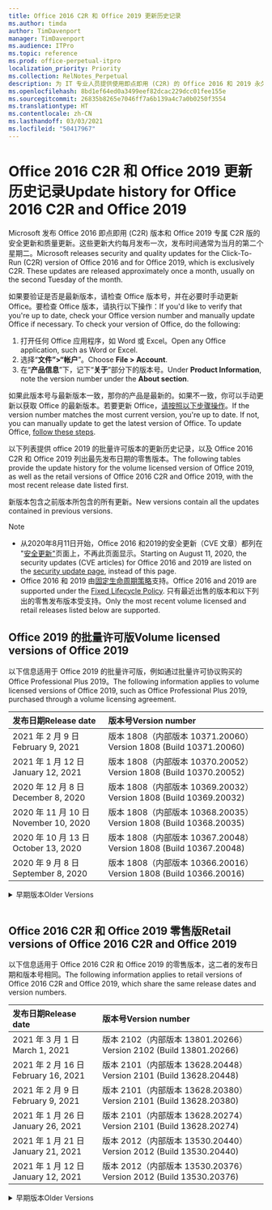 ```yaml
---
title: Office 2016 C2R 和 Office 2019 更新历史记录
ms.author: timda
author: TimDavenport
manager: TimDavenport
ms.audience: ITPro
ms.topic: reference
ms.prod: office-perpetual-itpro
localization_priority: Priority
ms.collection: RelNotes_Perpetual
description: 为 IT 专业人员提供使用即点即用 (C2R) 的 Office 2016 和 2019 永久版本的更新历史记录
ms.openlocfilehash: 8bd1ef64ed0a3499eef82dcac229dcc01fee155e
ms.sourcegitcommit: 26835b8265e7046ff7a6b139a4c7a0b0250f3554
ms.translationtype: HT
ms.contentlocale: zh-CN
ms.lasthandoff: 03/03/2021
ms.locfileid: "50417967"
---
```

# <a name="update-history-for-office-2016-c2r-and-office-2019"></a><span data-ttu-id="d968a-103">Office 2016 C2R 和 Office 2019 更新历史记录</span><span class="sxs-lookup"><span data-stu-id="d968a-103">Update history for Office 2016 C2R and Office 2019</span></span>

<span data-ttu-id="d968a-p101">Microsoft 发布 Office 2016 即点即用 (C2R) 版本和 Office 2019 专属 C2R 版的安全更新和质量更新。这些更新大约每月发布一次，发布时间通常为当月的第二个星期二。</span><span class="sxs-lookup"><span data-stu-id="d968a-p101">Microsoft releases security and quality updates for the Click-To-Run (C2R) version of Office 2016 and for Office 2019, which is exclusively C2R. These updates are released approximately once a month, usually on the second Tuesday of the month.</span></span>

<span data-ttu-id="d968a-p102">如果要验证是否是最新版本，请检查 Office 版本号，并在必要时手动更新 Office。要检查 Office 版本，请执行以下操作：</span><span class="sxs-lookup"><span data-stu-id="d968a-p102">If you'd like to verify that you're up to date, check your Office version number and manually update Office if necessary. To check your version of Office, do the following:</span></span>

  1.    <span data-ttu-id="d968a-108">打开任何 Office 应用程序，如 Word 或 Excel。</span><span class="sxs-lookup"><span data-stu-id="d968a-108">Open any Office application, such as Word or Excel.</span></span>
  2.    <span data-ttu-id="d968a-109">选择“**文件”>“帐户**”。</span><span class="sxs-lookup"><span data-stu-id="d968a-109">Choose **File > Account**.</span></span>
  3.    <span data-ttu-id="d968a-110">在“**产品信息**”下，记下“**关于**”部分下的版本号。</span><span class="sxs-lookup"><span data-stu-id="d968a-110">Under **Product Information**, note the version number under the **About section**.</span></span>

<span data-ttu-id="d968a-p103">如果此版本号与最新版本一致，那你的产品是最新的。如果不一致，你可以手动更新以获取 Office 的最新版本。若要更新 Office，[请按照以下步骤操作](https://support.office.com/article/2ab296f3-7f03-43a2-8e50-46de917611c5)。</span><span class="sxs-lookup"><span data-stu-id="d968a-p103">If the version number matches the most current version, you're up to date. If not, you can manually update to get the latest version of Office. To update Office, [follow these steps](https://support.office.com/article/2ab296f3-7f03-43a2-8e50-46de917611c5).</span></span>


<span data-ttu-id="d968a-114">以下列表提供 office 2019 的批量许可版本的更新历史记录，以及 Office 2016 C2R 和 Office 2019 列出最先发布日期的零售版本。</span><span class="sxs-lookup"><span data-stu-id="d968a-114">The following tables provide the update history for the volume licensed version of Office 2019, as well as the retail versions of Office 2016 C2R and Office 2019, with the most recent release date listed first.</span></span>

<span data-ttu-id="d968a-115">新版本包含之前版本所包含的所有更新。</span><span class="sxs-lookup"><span data-stu-id="d968a-115">New versions contain all the updates contained in previous versions.</span></span>


 > [!NOTE]
> - <span data-ttu-id="d968a-116">从2020年8月11日开始，Office 2016 和2019的安全更新（CVE 文章）都列在 "[安全更新"](https://docs.microsoft.com/officeupdates/microsoft365-apps-security-updates)页面上，不再此页面显示。</span><span class="sxs-lookup"><span data-stu-id="d968a-116">Starting on August 11, 2020, the security updates (CVE articles) for Office 2016 and 2019 are listed on the [security update page](https://docs.microsoft.com/officeupdates/microsoft365-apps-security-updates), instead of this page.</span></span> 
> - <span data-ttu-id="d968a-117">Office 2016 和 2019 由[固定生命周期策略](https://docs.microsoft.com/lifecycle/policies/fixed)支持。</span><span class="sxs-lookup"><span data-stu-id="d968a-117">Office 2016 and 2019 are supported under the [Fixed Lifecycle Policy](https://docs.microsoft.com/lifecycle/policies/fixed).</span></span> <span data-ttu-id="d968a-118">只有最近出售的版本和以下列出的零售发布版本受支持。</span><span class="sxs-lookup"><span data-stu-id="d968a-118">Only the most recent volume licensed and retail releases listed below are supported.</span></span>


## <a name="volume-licensed-versions-of-office-2019"></a><span data-ttu-id="d968a-119">Office 2019 的批量许可版</span><span class="sxs-lookup"><span data-stu-id="d968a-119">Volume licensed versions of Office 2019</span></span>
<span data-ttu-id="d968a-120">以下信息适用于 Office 2019 的批量许可版，例如通过批量许可协议购买的 Office Professional Plus 2019。</span><span class="sxs-lookup"><span data-stu-id="d968a-120">The following information applies to volume licensed versions of Office 2019, such as Office Professional Plus 2019, purchased through a volume licensing agreement.</span></span>

[//]: # (请勿删除批量许可表开头)


|<span data-ttu-id="d968a-122">**发布日期**</span><span class="sxs-lookup"><span data-stu-id="d968a-122">**Release date**</span></span>|<span data-ttu-id="d968a-123">**版本号**</span><span class="sxs-lookup"><span data-stu-id="d968a-123">**Version number**</span></span>|
|:-----|:-----|
|<span data-ttu-id="d968a-124">2021 年 2 月 9 日</span><span class="sxs-lookup"><span data-stu-id="d968a-124">February 9, 2021</span></span>|<span data-ttu-id="d968a-125">版本 1808（内部版本 10371.20060）</span><span class="sxs-lookup"><span data-stu-id="d968a-125">Version 1808 (Build 10371.20060)</span></span>|
|<span data-ttu-id="d968a-126">2021 年 1 月 12 日</span><span class="sxs-lookup"><span data-stu-id="d968a-126">January 12, 2021</span></span>|<span data-ttu-id="d968a-127">版本 1808（内部版本 10370.20052）</span><span class="sxs-lookup"><span data-stu-id="d968a-127">Version 1808 (Build 10370.20052)</span></span>|
|<span data-ttu-id="d968a-128">2020 年 12 月 8 日</span><span class="sxs-lookup"><span data-stu-id="d968a-128">December 8, 2020</span></span>|<span data-ttu-id="d968a-129">版本 1808（内部版本 10369.20032）</span><span class="sxs-lookup"><span data-stu-id="d968a-129">Version 1808 (Build 10369.20032)</span></span>|
|<span data-ttu-id="d968a-130">2020 年 11 月 10 日</span><span class="sxs-lookup"><span data-stu-id="d968a-130">November 10, 2020</span></span>|<span data-ttu-id="d968a-131">版本 1808（内部版本 10368.20035）</span><span class="sxs-lookup"><span data-stu-id="d968a-131">Version 1808 (Build 10368.20035)</span></span>|
|<span data-ttu-id="d968a-132">2020 年 10 月 13 日</span><span class="sxs-lookup"><span data-stu-id="d968a-132">October 13, 2020</span></span>|<span data-ttu-id="d968a-133">版本 1808（内部版本 10367.20048）</span><span class="sxs-lookup"><span data-stu-id="d968a-133">Version 1808 (Build 10367.20048)</span></span>|
|<span data-ttu-id="d968a-134">2020 年 9 月 8 日</span><span class="sxs-lookup"><span data-stu-id="d968a-134">September 8, 2020</span></span>|<span data-ttu-id="d968a-135">版本 1808（内部版本 10366.20016）</span><span class="sxs-lookup"><span data-stu-id="d968a-135">Version 1808 (Build 10366.20016)</span></span>|


[//]: # (请勿删除批量许可表结尾)

<details>
<summary><span data-ttu-id="d968a-137">早期版本</span><span class="sxs-lookup"><span data-stu-id="d968a-137">Older Versions</span></span></summary>
 

[//]: # (请勿删除批量许可旧表开头)


|<span data-ttu-id="d968a-139">**发布日期**</span><span class="sxs-lookup"><span data-stu-id="d968a-139">**Release date**</span></span>|<span data-ttu-id="d968a-140">**版本号**</span><span class="sxs-lookup"><span data-stu-id="d968a-140">**Version number**</span></span>|
|:-----|:-----|
|<span data-ttu-id="d968a-141">2020 年 8 月 11 日</span><span class="sxs-lookup"><span data-stu-id="d968a-141">August 11, 2020</span></span>|<span data-ttu-id="d968a-142">版本 1808（内部版本 10364.20059）</span><span class="sxs-lookup"><span data-stu-id="d968a-142">Version 1808 (Build 10364.20059)</span></span>|
|<span data-ttu-id="d968a-143">2020 年 7 月 14 日</span><span class="sxs-lookup"><span data-stu-id="d968a-143">July 14, 2020</span></span>   |<span data-ttu-id="d968a-144">版本 1808（内部版本 10363.20015）</span><span class="sxs-lookup"><span data-stu-id="d968a-144">Version 1808 (Build 10363.20015)</span></span>  |
|<span data-ttu-id="d968a-145">2020 年 6 月 9 日</span><span class="sxs-lookup"><span data-stu-id="d968a-145">June 9, 2020</span></span>   |<span data-ttu-id="d968a-146">版本 1808（内部版本 10361.20002）</span><span class="sxs-lookup"><span data-stu-id="d968a-146">Version 1808 (Build 10361.20002)</span></span>  |
|<span data-ttu-id="d968a-147">2020 年 5 月12 日</span><span class="sxs-lookup"><span data-stu-id="d968a-147">May 12, 2020</span></span>   |<span data-ttu-id="d968a-148">版本 1808（内部版本 10359.20023）</span><span class="sxs-lookup"><span data-stu-id="d968a-148">Version 1808 (Build 10359.20023)</span></span>  |
|<span data-ttu-id="d968a-149">2020 年 4 月 14 日</span><span class="sxs-lookup"><span data-stu-id="d968a-149">April 14, 2020</span></span>   |<span data-ttu-id="d968a-150">版本 1808 （内部版本 10358.20061）</span><span class="sxs-lookup"><span data-stu-id="d968a-150">Version 1808 (Build 10358.20061)</span></span>  |
|<span data-ttu-id="d968a-151">2020 年 3 月 10 日</span><span class="sxs-lookup"><span data-stu-id="d968a-151">March 10, 2020</span></span>   |<span data-ttu-id="d968a-152">版本 1808（内部版本 10357.20081）</span><span class="sxs-lookup"><span data-stu-id="d968a-152">Version 1808 (Build 10357.20081)</span></span>  |
|<span data-ttu-id="d968a-153">2020 年 2 月 11 日</span><span class="sxs-lookup"><span data-stu-id="d968a-153">February 11, 2020</span></span>   |<span data-ttu-id="d968a-154">版本 1808（内部版本 10356.20006）</span><span class="sxs-lookup"><span data-stu-id="d968a-154">Version 1808 (Build 10356.20006)</span></span>  |


[//]: # (请勿删除批量许可旧表结尾)

</details>


<br/>

## <a name="retail-versions-of-office-2016-c2r-and-office-2019"></a><span data-ttu-id="d968a-156">Office 2016 C2R 和 Office 2019 零售版</span><span class="sxs-lookup"><span data-stu-id="d968a-156">Retail versions of Office 2016 C2R and Office 2019</span></span>
<span data-ttu-id="d968a-157">以下信息适用于 Office 2016 C2R 和 Office 2019 的零售版本，这二者的发布日期和版本号相同。</span><span class="sxs-lookup"><span data-stu-id="d968a-157">The following information applies to retail versions of Office 2016 C2R and Office 2019, which share the same release dates and version numbers.</span></span>

[//]: # (请勿删除零售表开头)


|<span data-ttu-id="d968a-159">**发布日期**</span><span class="sxs-lookup"><span data-stu-id="d968a-159">**Release date**</span></span>|<span data-ttu-id="d968a-160">**版本号**</span><span class="sxs-lookup"><span data-stu-id="d968a-160">**Version number**</span></span>|
|:-----|:-----|
|<span data-ttu-id="d968a-161">2021 年 3 月 1 日</span><span class="sxs-lookup"><span data-stu-id="d968a-161">March 1, 2021</span></span>|<span data-ttu-id="d968a-162">版本 2102（内部版本 13801.20266）</span><span class="sxs-lookup"><span data-stu-id="d968a-162">Version 2102 (Build 13801.20266)</span></span>|
|<span data-ttu-id="d968a-163">2021 年 2 月 16 日</span><span class="sxs-lookup"><span data-stu-id="d968a-163">February 16, 2021</span></span>|<span data-ttu-id="d968a-164">版本 2101（内部版本 13628.20448）</span><span class="sxs-lookup"><span data-stu-id="d968a-164">Version 2101 (Build 13628.20448)</span></span>|
|<span data-ttu-id="d968a-165">2021 年 2 月 9 日</span><span class="sxs-lookup"><span data-stu-id="d968a-165">February 9, 2021</span></span>|<span data-ttu-id="d968a-166">版本 2101（内部版本 13628.20380）</span><span class="sxs-lookup"><span data-stu-id="d968a-166">Version 2101 (Build 13628.20380)</span></span>|
|<span data-ttu-id="d968a-167">2021 年 1 月 26 日</span><span class="sxs-lookup"><span data-stu-id="d968a-167">January 26, 2021</span></span>|<span data-ttu-id="d968a-168">版本 2101（内部版本 13628.20274）</span><span class="sxs-lookup"><span data-stu-id="d968a-168">Version 2101 (Build 13628.20274)</span></span>|
|<span data-ttu-id="d968a-169">2021 年 1 月 21 日</span><span class="sxs-lookup"><span data-stu-id="d968a-169">January 21, 2021</span></span>|<span data-ttu-id="d968a-170">版本 2012（内部版本 13530.20440）</span><span class="sxs-lookup"><span data-stu-id="d968a-170">Version 2012 (Build 13530.20440)</span></span>|
|<span data-ttu-id="d968a-171">2021 年 1 月 12 日</span><span class="sxs-lookup"><span data-stu-id="d968a-171">January 12, 2021</span></span>|<span data-ttu-id="d968a-172">版本 2012（内部版本 13530.20376）</span><span class="sxs-lookup"><span data-stu-id="d968a-172">Version 2012 (Build 13530.20376)</span></span>|


[//]: # (请勿删除零售表结尾)

<details>
<summary><span data-ttu-id="d968a-174">早期版本</span><span class="sxs-lookup"><span data-stu-id="d968a-174">Older Versions</span></span></summary>
 

[//]: # (请勿删除零售旧表开头)


|<span data-ttu-id="d968a-176">**发布日期**</span><span class="sxs-lookup"><span data-stu-id="d968a-176">**Release date**</span></span>|<span data-ttu-id="d968a-177">**版本号**</span><span class="sxs-lookup"><span data-stu-id="d968a-177">**Version number**</span></span>|
|:-----|:-----|
|<span data-ttu-id="d968a-178">2021 年 1 月 5 日</span><span class="sxs-lookup"><span data-stu-id="d968a-178">January 5, 2021</span></span>|<span data-ttu-id="d968a-179">版本 2012（内部版本 13530.20316）</span><span class="sxs-lookup"><span data-stu-id="d968a-179">Version 2012 (Build 13530.20316)</span></span>|
|<span data-ttu-id="d968a-180">2020 年 12 月 21 日</span><span class="sxs-lookup"><span data-stu-id="d968a-180">December 21, 2020</span></span>|<span data-ttu-id="d968a-181">版本 2011（内部版本 13426.20404）</span><span class="sxs-lookup"><span data-stu-id="d968a-181">Version 2011 (Build 13426.20404)</span></span>|
|<span data-ttu-id="d968a-182">2020 年 12 月 8 日</span><span class="sxs-lookup"><span data-stu-id="d968a-182">December 8, 2020</span></span>|<span data-ttu-id="d968a-183">版本 2011（内部版本 13426.20332）</span><span class="sxs-lookup"><span data-stu-id="d968a-183">Version 2011 (Build 13426.20332)</span></span>|
|<span data-ttu-id="d968a-184">2020 年 12 月 2 日</span><span class="sxs-lookup"><span data-stu-id="d968a-184">December 2, 2020</span></span>|<span data-ttu-id="d968a-185">版本 2011 (内部版本 13426.20308) </span><span class="sxs-lookup"><span data-stu-id="d968a-185">Version 2011 (Build 13426.20308)</span></span>|
|<span data-ttu-id="d968a-186">2020 年 11 月 30 日</span><span class="sxs-lookup"><span data-stu-id="d968a-186">November 30, 2020</span></span>|<span data-ttu-id="d968a-187">版本 2011（内部版本 13426.20294）</span><span class="sxs-lookup"><span data-stu-id="d968a-187">Version 2011 (Build 13426.20294)</span></span>|
|<span data-ttu-id="d968a-188">2020 年 11 月 23 日</span><span class="sxs-lookup"><span data-stu-id="d968a-188">November 23, 2020</span></span>|<span data-ttu-id="d968a-189">版本 2011（内部版本13426.20274）</span><span class="sxs-lookup"><span data-stu-id="d968a-189">Version 2011 (Build 13426.20274)</span></span>|
|<span data-ttu-id="d968a-190">2020 年 11 月 17 日</span><span class="sxs-lookup"><span data-stu-id="d968a-190">November 17, 2020</span></span>|<span data-ttu-id="d968a-191">版本 2010（内部版本 13328.20408）</span><span class="sxs-lookup"><span data-stu-id="d968a-191">Version 2010 (Build 13328.20408)</span></span>|
|<span data-ttu-id="d968a-192">2020 年 11 月 10 日</span><span class="sxs-lookup"><span data-stu-id="d968a-192">November 10, 2020</span></span>|<span data-ttu-id="d968a-193">版本 2010（内部版本 13328.20356）</span><span class="sxs-lookup"><span data-stu-id="d968a-193">Version 2010 (Build 13328.20356)</span></span>|
|<span data-ttu-id="d968a-194">2020 年 10 月 27 日</span><span class="sxs-lookup"><span data-stu-id="d968a-194">October 27, 2020</span></span>|<span data-ttu-id="d968a-195">版本 2010（内部版本 13328.20292）</span><span class="sxs-lookup"><span data-stu-id="d968a-195">Version 2010 (Build 13328.20292)</span></span>|
|<span data-ttu-id="d968a-196">2020 年 10 月 21 日</span><span class="sxs-lookup"><span data-stu-id="d968a-196">October 21, 2020</span></span>|<span data-ttu-id="d968a-197">版本 2009（内部版本 13231.20418）</span><span class="sxs-lookup"><span data-stu-id="d968a-197">Version 2009 (Build 13231.20418)</span></span>|
|<span data-ttu-id="d968a-198">2020 年 10 月 13 日</span><span class="sxs-lookup"><span data-stu-id="d968a-198">October 13, 2020</span></span>|<span data-ttu-id="d968a-199">版本 2009（内部版本 13231.20390）</span><span class="sxs-lookup"><span data-stu-id="d968a-199">Version 2009 (Build 13231.20390)</span></span>|
|<span data-ttu-id="d968a-200">2020 年 10 月 8 日</span><span class="sxs-lookup"><span data-stu-id="d968a-200">October 8, 2020</span></span>|<span data-ttu-id="d968a-201">版本 2009 (内部版本 13231.20368)</span><span class="sxs-lookup"><span data-stu-id="d968a-201">Version 2009 (Build 13231.20368)</span></span>|
|<span data-ttu-id="d968a-202">2020 年 9 月 28 日</span><span class="sxs-lookup"><span data-stu-id="d968a-202">September 28, 2020</span></span>|<span data-ttu-id="d968a-203">版本 2009（内部版本 13231.20262）</span><span class="sxs-lookup"><span data-stu-id="d968a-203">Version 2009 (Build 13231.20262)</span></span>|
|<span data-ttu-id="d968a-204">2020 年 9 月 22 日</span><span class="sxs-lookup"><span data-stu-id="d968a-204">September 22, 2020</span></span>|<span data-ttu-id="d968a-205">版本 2008（内部版本 13127.20508）</span><span class="sxs-lookup"><span data-stu-id="d968a-205">Version 2008 (Build 13127.20508)</span></span>|
|<span data-ttu-id="d968a-206">2020 年 9 月9 日</span><span class="sxs-lookup"><span data-stu-id="d968a-206">September 9, 2020</span></span>|<span data-ttu-id="d968a-207">版本 2008（内部版本 13127.20408）</span><span class="sxs-lookup"><span data-stu-id="d968a-207">Version 2008 (Build 13127.20408)</span></span>|
|<span data-ttu-id="d968a-208">2020 年 8 月 31 日</span><span class="sxs-lookup"><span data-stu-id="d968a-208">August 31, 2020</span></span>|<span data-ttu-id="d968a-209">版本 2008（内部版本 13127.20296）</span><span class="sxs-lookup"><span data-stu-id="d968a-209">Version 2008 (Build 13127.20296)</span></span>|
|<span data-ttu-id="d968a-210">2020 年 8 月 25 日</span><span class="sxs-lookup"><span data-stu-id="d968a-210">August 25, 2020</span></span>|<span data-ttu-id="d968a-211">版本 2007（内部版本 13029.20460）</span><span class="sxs-lookup"><span data-stu-id="d968a-211">Version 2007 (Build 13029.20460)</span></span>|
|<span data-ttu-id="d968a-212">2020 年 8 月 11 日</span><span class="sxs-lookup"><span data-stu-id="d968a-212">August 11, 2020</span></span>|<span data-ttu-id="d968a-213">版本 2007（内部版本 13029.20344）</span><span class="sxs-lookup"><span data-stu-id="d968a-213">Version 2007 (Build 13029.20344)</span></span>|
|<span data-ttu-id="d968a-214">2020 年 7 月 30 日</span><span class="sxs-lookup"><span data-stu-id="d968a-214">July 30, 2020</span></span>|<span data-ttu-id="d968a-215">版本 2007（内部版本 13029.20308）</span><span class="sxs-lookup"><span data-stu-id="d968a-215">Version 2007 (Build 13029.20308)</span></span>  |
|<span data-ttu-id="d968a-216">2020 年 7 月 28 日</span><span class="sxs-lookup"><span data-stu-id="d968a-216">July 28, 2020</span></span>|<span data-ttu-id="d968a-217">版本 2006（内部版本 13001.20498）</span><span class="sxs-lookup"><span data-stu-id="d968a-217">Version 2006 (Build 13001.20498)</span></span>  |
|<span data-ttu-id="d968a-218">2020 年 7 月 14 日</span><span class="sxs-lookup"><span data-stu-id="d968a-218">July 14, 2020</span></span>|<span data-ttu-id="d968a-219">版本 2006（内部版本 13001.20384）</span><span class="sxs-lookup"><span data-stu-id="d968a-219">Version 2006 (Build 13001.20384)</span></span>  |
|<span data-ttu-id="d968a-220">2020 年 6 月 30 日</span><span class="sxs-lookup"><span data-stu-id="d968a-220">June 30, 2020</span></span>|<span data-ttu-id="d968a-221">版本 2006（内部版本 13001.20266）</span><span class="sxs-lookup"><span data-stu-id="d968a-221">Version 2006 (Build 13001.20266)</span></span>  |
|<span data-ttu-id="d968a-222">2020 年 6 月 24 日</span><span class="sxs-lookup"><span data-stu-id="d968a-222">June 24, 2020</span></span>|<span data-ttu-id="d968a-223">版本 2005（内部版本 12827.20470）</span><span class="sxs-lookup"><span data-stu-id="d968a-223">Version 2005 (Build 12827.20470)</span></span>  |
|<span data-ttu-id="d968a-224">2020 年 6 月 9 日</span><span class="sxs-lookup"><span data-stu-id="d968a-224">June 9, 2020</span></span>|<span data-ttu-id="d968a-225">版本 2005（内部版本 12827.20336）</span><span class="sxs-lookup"><span data-stu-id="d968a-225">Version 2005 (Build 12827.20336)</span></span>  |
|<span data-ttu-id="d968a-226">2020 年 6 月 2 日</span><span class="sxs-lookup"><span data-stu-id="d968a-226">June 2, 2020</span></span>|<span data-ttu-id="d968a-227">版本 2005（内部版本 12827.20268）</span><span class="sxs-lookup"><span data-stu-id="d968a-227">Version 2005 (Build 12827.20268)</span></span>  |
|<span data-ttu-id="d968a-228">2020 年 5 月 21 日</span><span class="sxs-lookup"><span data-stu-id="d968a-228">May 21, 2020</span></span>|<span data-ttu-id="d968a-229">版本 2004（内部版本 12730.20352）</span><span class="sxs-lookup"><span data-stu-id="d968a-229">Version 2004 (Build 12730.20352)</span></span>  |
|<span data-ttu-id="d968a-230">2020 年 5 月12 日</span><span class="sxs-lookup"><span data-stu-id="d968a-230">May 12, 2020</span></span>|<span data-ttu-id="d968a-231">版本 2004（内部版本 12730.20270）</span><span class="sxs-lookup"><span data-stu-id="d968a-231">Version 2004 (Build 12730.20270)</span></span>  |
|<span data-ttu-id="d968a-232">2020 年 5 月 4 日</span><span class="sxs-lookup"><span data-stu-id="d968a-232">May 4, 2020</span></span>|<span data-ttu-id="d968a-233">版本 2004（内部版本 12730.20250）</span><span class="sxs-lookup"><span data-stu-id="d968a-233">Version 2004 (Build 12730.20250)</span></span>  |
|<span data-ttu-id="d968a-234">2020 年 4 月 29 日</span><span class="sxs-lookup"><span data-stu-id="d968a-234">April 29, 2020</span></span>|<span data-ttu-id="d968a-235">版本 2004 （内部版本 12730.20236）</span><span class="sxs-lookup"><span data-stu-id="d968a-235">Version 2004 (Build 12730.20236)</span></span>  |
|<span data-ttu-id="d968a-236">2020 年 4 月 15 日</span><span class="sxs-lookup"><span data-stu-id="d968a-236">April 15, 2020</span></span>|<span data-ttu-id="d968a-237">版本 2003 （内部版本 12624.20466）</span><span class="sxs-lookup"><span data-stu-id="d968a-237">Version 2003 (Build 12624.20466)</span></span>  |
|<span data-ttu-id="d968a-238">2020 年 4 月 14 日</span><span class="sxs-lookup"><span data-stu-id="d968a-238">April 14, 2020</span></span>|<span data-ttu-id="d968a-239">版本 2003（内部版本 12624.20442）</span><span class="sxs-lookup"><span data-stu-id="d968a-239">Version 2003 (Build 12624.20442)</span></span>  |
|<span data-ttu-id="d968a-240">2020 年 3 月 31 日</span><span class="sxs-lookup"><span data-stu-id="d968a-240">March 31, 2020</span></span>|<span data-ttu-id="d968a-241">版本 2003（内部版本 12624.20382）</span><span class="sxs-lookup"><span data-stu-id="d968a-241">Version 2003 (Build 12624.20382)</span></span>  |
|<span data-ttu-id="d968a-242">2020 年 3 月25 日</span><span class="sxs-lookup"><span data-stu-id="d968a-242">March 25, 2020</span></span>|<span data-ttu-id="d968a-243">版本 2003（内部版本 12624.20320）</span><span class="sxs-lookup"><span data-stu-id="d968a-243">Version 2003 (Build 12624.20320)</span></span>  |
|<span data-ttu-id="d968a-244">2020 年 3 月 10 日</span><span class="sxs-lookup"><span data-stu-id="d968a-244">March 10, 2020</span></span>|<span data-ttu-id="d968a-245">版本 2002（内部版本 12527.20278）</span><span class="sxs-lookup"><span data-stu-id="d968a-245">Version 2002 (Build 12527.20278)</span></span>  |
|<span data-ttu-id="d968a-246">2020 年 3 月 1 日</span><span class="sxs-lookup"><span data-stu-id="d968a-246">March 1, 2020</span></span>   |<span data-ttu-id="d968a-247">版本 2002（内部版本 12527.20242）</span><span class="sxs-lookup"><span data-stu-id="d968a-247">Version 2002 (Build 12527.20242)</span></span>  |


[//]: # (请勿删除零售旧表结尾)


</details>






